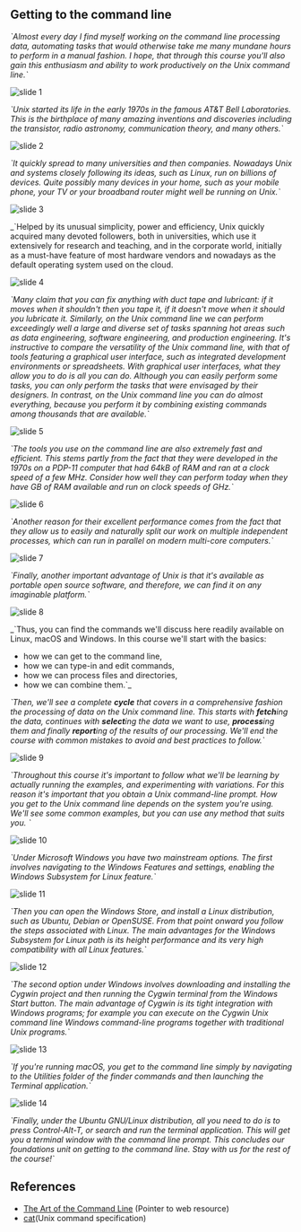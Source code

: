## Getting to the command line

_\`Almost every day I find myself working on the command line processing data, automating tasks that would otherwise take me many mundane hours to perform in a manual fashion. I hope, that through this course you'll also gain this enthusiasm and ability to work productively on the Unix command line.\`_


![slide 1](01_unix.jpg)

_\`Unix started its life in the early 1970s in the famous AT&T Bell Laboratories. This is the birthplace of many amazing inventions and discoveries including the transistor, radio astronomy, communication theory, and many others.\`_


![slide 2](02_os_geneology.jpg)

_\`It quickly spread to many universities and then companies. Nowadays Unix and systems closely following its ideas, such as Linux, run on billions of devices.
Quite possibly many devices in your home, such as your mobile phone, your TV or your broadband router might well be running on Unix.\`_

![slide 3](03_unix_spreads.jpg)

_\`Helped by its unusual simplicity, power and efficiency, Unix quickly acquired many devoted followers, both in universities, which use it extensively for research and teaching, and in the corporate world, initially as a must-have feature of most hardware vendors and nowadays as the default operating system used on the cloud.


![slide 4](04_toolchain.jpg)

_\`Many claim that you can fix anything with duct tape and lubricant: if it moves when it shouldn't then you tape it, if it doesn't move when it should you lubricate it. Similarly, on the Unix command line we can perform exceedingly well a large and diverse set of tasks spanning hot areas such as data engineering, software engineering, and production engineering. It's instructive to compare the versatility of the Unix command line, with that of tools featuring a graphical user interface, such as integrated development environments or spreadsheets. With graphical user interfaces, what they allow you to do is *all* you can do. Although you can easily perform some tasks, you can only perform the tasks that were envisaged by their designers. In contrast, on the Unix command line you can do almost everything, because you perform it by combining existing commands among thousands that are available.\`_


![slide 5](05_fast_and_efficient.jpg)

_\`The tools you use on the command line are also extremely fast and efficient. This stems partly from the fact that they were developed in the 1970s on a PDP-11 computer that had 64kB of RAM and ran at a clock speed of a few MHz. Consider how well they can perform today when they have GB of RAM available and run on clock speeds of GHz.\`_

![slide 6](06_composability_and_parallelism.jpg)

_\`Another reason for their excellent performance comes from the fact that they allow us to easily and naturally split our work on multiple independent processes, which can run in parallel on modern multi-core computers.\`_ 

![slide 7](07_portability_and_security.jpg)

_\`Finally, another important advantage of Unix is that it's available as portable open source software, and therefore, we can find it on any imaginable platform.\`_

![slide 8](08_overview.jpg)

_\`Thus, you can find the commands we'll discuss here readily available on Linux, macOS and Windows. In this course we'll start with the basics:

- how we can get to the command line,
- how we can type-in and edit commands,
- how we can process files and directories,
- how we can combine them.\`_

_\`Then, we'll see a complete **cycle** that covers in a comprehensive fashion the processing of data on the Unix command line. This starts with **fetch**ing the data, continues with **select**ing the data we want to use, **process**ing them and finally **report**ing of the results of our processing. We'll end the course with common mistakes to avoid and best practices to follow.\`_

![slide 9](09_command_line.jpg)

_\`Throughout this course it's important to follow what we'll be learning by actually running the examples, and experimenting with variations. For this reason it's important that you obtain a Unix command-line prompt. How you get to the Unix command line depends on the system you're using. We'll see some common examples, but you can use any method that suits you. \`_

![slide 10](10_windows.jpg)

_\`Under Microsoft Windows you have two mainstream options. The first involves navigating to the Windows Features and settings, enabling the Windows Subsystem for Linux feature.\`_

![slide 11](11_windows_subsystem.jpg)

_\`Then you can open the Windows Store, and install a Linux distribution, such as Ubuntu, Debian or OpenSUSE. From that point onward you follow the steps associated with Linux. The main advantages for the Windows Subsystem for Linux path is its height performance and its very high compatibility with all Linux features.\`_

![slide 12](12_cygwin.jpg)

_\`The second option under Windows involves downloading and installing the Cygwin project and then running the Cygwin terminal from the Windows Start button. The main advantage of Cygwin is its tight integration with Windows programs; for example you can execute on the Cygwin Unix command line Windows command-line programs together with traditional Unix programs.\`_

![slide 13](13_macos.jpg)

_\`If you're running macOS, you get to the command line simply by navigating to the Utilities folder of the finder commands and then launching the Terminal application.\`_

![slide 14](14_ubuntu.jpg)

_\`Finally, under the Ubuntu GNU/Linux distribution, all you need to do is to press Control-Alt-T, or search and run the terminal application. This will get you a terminal window with the command line prompt. This concludes our foundations unit on getting to the command line. Stay with us for the rest of the course!\`_


## References

- [The Art of the Command Line](https://github.com/jlevy/the-art-of-command-line) (Pointer to web resource)
- [cat](https://pubs.opengroup.org/onlinepubs/9699919799/utilities/cat.html)(Unix command specification)
